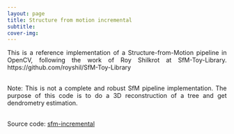 ```yaml
---
layout: page
title: Structure from motion incremental
subtitle: 
cover-img: 
---
```

<div style="text-align: justify ">
This is a reference implementation of a Structure-from-Motion pipeline in OpenCV, following the work of Roy Shilkrot at SfM-Toy-Library. https://github.com/royshil/SfM-Toy-Library<br><br>

Note: This is not a complete and robust SfM pipeline implementation. The purpose of this code is to do a 3D reconstruction of a tree and get dendrometry estimation. <br><br>

Source code: <a href="https://github.com/danielTobon43/sfM_danPipeline">sfm-incremental</a> 
</div>



